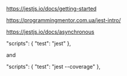 https://jestjs.io/docs/getting-started

https://programmingmentor.com.ua/jest-intro/

https://jestjs.io/docs/asynchronous

"scripts": {
    "test": "jest"
},

and 

"scripts": {
    "test": "jest --coverage"
},
